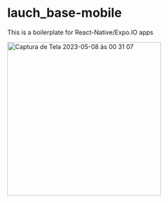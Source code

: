 # lauch_base-mobile

This is a boilerplate for React-Native/Expo.IO apps


<img width="351" alt="Captura de Tela 2023-05-08 às 00 31 07" src="https://user-images.githubusercontent.com/42348970/236727775-bf2cca25-2e75-45e2-a1ad-be0480a56f82.png">

